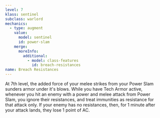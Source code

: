 ```yaml
---
level: 7
klass: sentinel
subclass: warlord
mechanics:
  - type: augment
    value:
      model: sentinel
      id: power-slam
    merge:
      moreInfo:
        additional:
          - model: class-features
            id: breach-resistances
name: Breach Resistances
---
```

At 7th level, the added force of your melee strikes from your Power Slam sunders armor under it's blows. While you
have Tech Armor active, whenever you hit an enemy with a power and melee attack from Power Slam, you ignore their
resistances, and treat immunities as resistance for that attack only. If your enemy has no
resistances, then, for 1 minute after your attack lands, they lose 1 point of AC.
